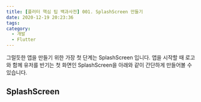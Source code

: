 ```yaml
---
title: [플러터 핵심 팁 백과사전] 001. SplashScreen 만들기
date: 2020-12-19 20:23:36
tags:
category:
  - 개발
  - Flutter
---
```


그럴듯한 앱을 만들기 위한 가장 첫 단계는 SplashScreen 입니다. 앱을 시작할 때 로고와 함께 유저를 반기는 첫 화면인 SplashScreen을 아래와 같이 간단하게 만들어볼 수 있습니다.

## SplashScreen
